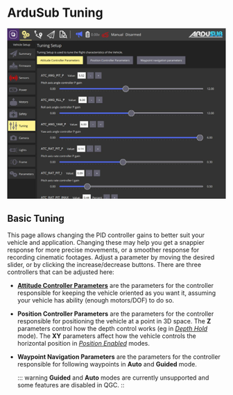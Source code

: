 # ArduSub Tuning

![ArduSub Tuning Page](../../../assets/setup/tuning/ardusub.jpg)

## Basic Tuning

This page allows changing the PID controller gains to better suit your vehicle and application. Changing these may help you get a snappier response for more precise movements, or a smoother response for recording cinematic footages. Adjust a parameter by moving the desired slider, or by clicking the increase/decrease buttons. There are three controllers that can be adjusted here:

- [**Attitude Controller Parameters**](https://www.ardusub.com/operators-manual/full-parameter-list.html#atc-parameters) are the parameters for the controller responsible for keeping the vehicle oriented as you want it, assuming your vehicle has ability (enough motors/DOF) to do so.

- **Position Controller Parameters** are the parameters for the controller responsible for positioning the vehicle at a point in 3D space. The **Z** parameters control how the depth control works (eg in [*Depth Hold*](https://www.ardusub.com/operators-manual/flight-modes.html#depth-hold) mode). The **XY** parameters affect how the vehicle controls the horizontal position in [*Position Enabled*](https://www.ardusub.com/operators-manual/flight-modes.html#position-enabled-modes) modes.

- **Waypoint Navigation Parameters** are the parameters for the controller responsible for following waypoints in **Auto** and **Guided** mode.
    
  ::: warning
  **Guided** and **Auto** modes are currently unsupported and some features are disabled in QGC.
  ::
  